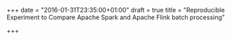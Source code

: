 +++
date = "2016-01-31T23:35:00+01:00"
draft = true
title = "Reproducible Experiment to Compare Apache Spark and Apache Flink batch processing"

+++


